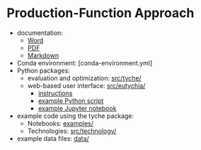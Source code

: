 # Production-Function Approach

*   documentation:
    *   [Word](production-function.docx)
    *   [PDF](production-function.pdf)
    *   [Markdown](production-function.md)
*   Conda environment: [conda-environment.yml]
*   Python packages:
    *   evaluation and optimization: [src/tyche/](src/tyche/)
    *   web-based user interface: [src/eutychia/](src/eutychia/)
        *   [instructions](src/eutachia/ReadMe.md)
        *   [example Python script](src/eutychia/example.py)
        *   [example Jupyter notebook](src/eutychia/example.ipynb)
*   example code using the tyche package:
    *   Notebooks: [examples/](examples/)
    *   Technologies: [src/technology/](src/technology/)
*   example data files: [data/](data/)
